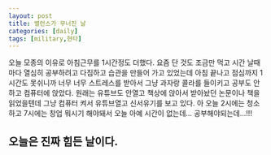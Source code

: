 ```yaml
---
layout: post
title: 밸런스가 무너진 날
categories: [daily]
tags: [military,현타]
---
```

오늘 모종의 이유로 아침근무를 1시간정도 더했다. 요즘 단 것도 조금만 먹고 시간 날때마다 열심히 공부하려고 다짐하고 습관을 만들어 가고 있었는데
아침 끝나고 점심까지 1시간도 못쉬니까 너무 너무 스트레스를 받아서 그냥 과자랑 콜라를 들이키고 공부도 안하고 컴퓨터에 앉았다.
원래는 유튜브도 안열고 책상에 앉아서 받아놨던 논문이나 책을 읽었을텐데 그냥 컴퓨터 켜서 유튜브열고 신서유기를 보고 있다. 아 오늘 2시에는 청소하고 7시에는 창업 뭐시기 해야돼서 오늘 아예
시간이 없는데... 공부해야되는데...!!!

## 오늘은 진짜 힘든 날이다.

